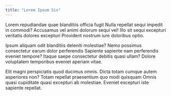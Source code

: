 ```yaml
---
title: "Lorem Ipsum Six"
---
```


Lorem repudiandae quae blanditiis officia fugit Nulla repellat sequi impedit in
commodi? Accusamus vel animi dolorum sequi vel! Illo sit sequi excepturi
veritatis dolores excepturi Provident nostrum iure doloribus optio.

Ipsum aliquam odit blanditiis deleniti molestiae? Nemo possimus consectetur
earum dolor perferendis Sapiente sapiente nam perferendis eveniet tempore?
Itaque saepe consectetur debitis quasi ullam? Dolore voluptatem temporibus
eveniet aperiam vitae.

Elit magni perspiciatis quod ducimus omnis. Dicta totam cumque autem asperiores
non? Totam repellat praesentium quo modi quisquam Omnis quasi cupiditate quasi
excepturi ab molestiae. Eveniet excepturi iste sapiente repellat.
